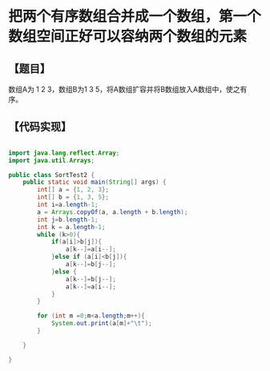 # 把两个有序数组合并成一个数组，第一个数组空间正好可以容纳两个数组的元素



## 【题目】
数组A为 1 2 3，数组B为1 3 5，将A数组扩容并将B数组放入A数组中，使之有序。


## 【代码实现】
```java

import java.lang.reflect.Array;
import java.util.Arrays;

public class SortTest2 {
    public static void main(String[] args) {
        int[] a = {1, 2, 3};
        int[] b = {1, 3, 5};
        int i=a.length-1;
        a = Arrays.copyOf(a, a.length + b.length);
        int j=b.length-1;
        int k = a.length-1;
        while (k>0){
            if(a[i]>b[j]){
                a[k--]=a[i--];
            }else if (a[i]<b[j]){
                a[k--]=b[j--];
            }else {
                a[k--]=b[j--];
                a[k--]=a[i--];
            }
        }

        for (int m =0;m<a.length;m++){
            System.out.print(a[m]+"\t");
        }

    }

}
```




